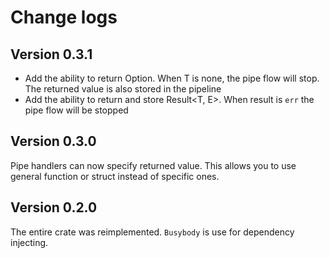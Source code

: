 # Change logs

## Version 0.3.1

- Add the ability to return Option<T>. When T is none, the pipe flow will stop. The returned value is also stored in the pipeline
- Add the ability to return and store Result<T, E>. When result is `err` the pipe flow will be stopped

## Version 0.3.0

Pipe handlers can now specify returned value. This allows you to use general function or struct instead
of specific ones. 

## Version 0.2.0

The entire crate was reimplemented. `Busybody` is use for dependency injecting.